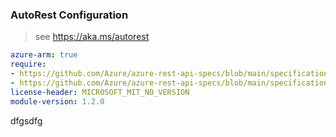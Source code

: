 ### AutoRest Configuration

> see https://aka.ms/autorest

``` yaml
azure-arm: true
require:
- https://github.com/Azure/azure-rest-api-specs/blob/main/specification/azureactivedirectory/resource-manager/readme.md
- https://github.com/Azure/azure-rest-api-specs/blob/main/specification/azureactivedirectory/resource-manager/readme.go.md
license-header: MICROSOFT_MIT_NO_VERSION
module-version: 1.2.0
```


dfgsdfg 